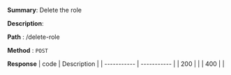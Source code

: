 **Summary**: Delete the role

**Description**:

**Path** : /delete-role

**Method** : `POST`

**Response**
| code      | Description |
| ----------- | ----------- |
|  200   |       |
|  400   |       |

